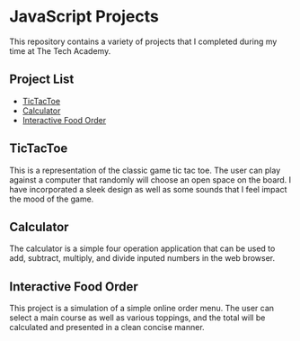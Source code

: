 # JavaScript Projects
This repository contains a variety of projects that I completed during my time at The Tech Academy.

## Project List
- [TicTacToe](https://github.com/jbikeler/JavaScript-Projects/tree/main/TicTacToe)
- [Calculator](https://github.com/jbikeler/JavaScript-Projects/tree/main/Calculator)
- [Interactive Food Order](https://github.com/jbikeler/JavaScript-Projects/tree/main/Pizza_Project)

## TicTacToe
This is a representation of the classic game tic tac toe. The user can play against a computer that randomly will choose an open space on the board. I have incorporated a sleek design as well as some sounds that I feel impact the mood of the game.

## Calculator
The calculator is a simple four operation application that can be used to add, subtract, multiply, and divide inputed numbers in the web browser.

## Interactive Food Order
This project is a simulation of a simple online order menu. The user can select a main course as well as various toppings, and the total will be calculated and presented in a clean concise manner.
